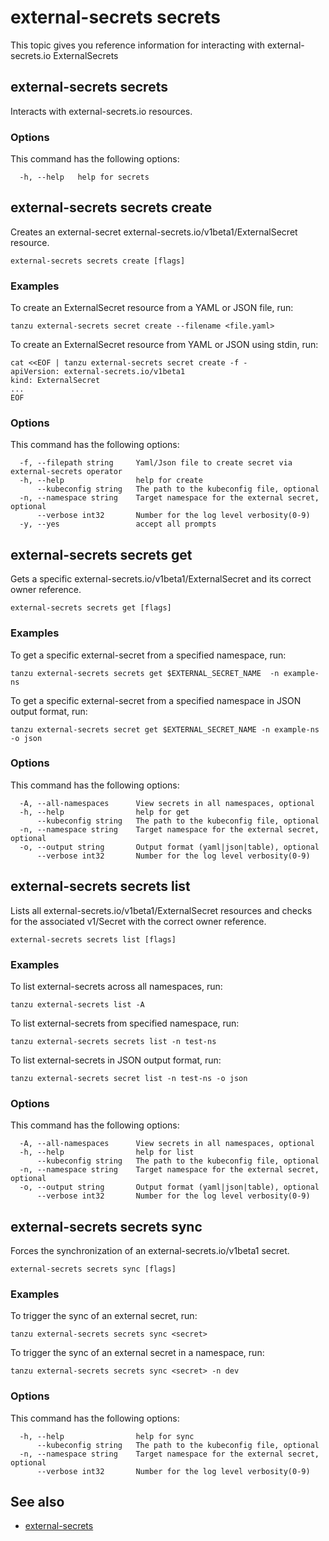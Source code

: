 # external-secrets secrets

This topic gives you reference information for interacting with external-secrets.io ExternalSecrets

## <a id="secrets"></a> external-secrets secrets

Interacts with external-secrets.io resources.

### <a id="secrets-options"></a> Options

This command has the following options:

```console
  -h, --help   help for secrets
```

## <a id="secrets-create"></a> external-secrets secrets create

Creates an external-secret external-secrets.io/v1beta1/ExternalSecret resource.

```console
external-secrets secrets create [flags]
```

### <a id="secrets-create-examples"></a> Examples

To create an ExternalSecret resource from a YAML or JSON file, run:

```console
tanzu external-secrets secret create --filename <file.yaml>
```
<!-- angle brackets around file.yaml are required or not? -->

To create an ExternalSecret resource from YAML or JSON using stdin, run:

```console
cat <<EOF | tanzu external-secrets secret create -f -
apiVersion: external-secrets.io/v1beta1
kind: ExternalSecret
...
EOF
```

### <a id="secrets-create-options"></a> Options

This command has the following options:

```console
  -f, --filepath string     Yaml/Json file to create secret via external-secrets operator
  -h, --help                help for create
      --kubeconfig string   The path to the kubeconfig file, optional
  -n, --namespace string    Target namespace for the external secret, optional
      --verbose int32       Number for the log level verbosity(0-9)
  -y, --yes                 accept all prompts
```

## <a id="secrets-get"></a> external-secrets secrets get

Gets a specific external-secrets.io/v1beta1/ExternalSecret and its correct owner reference.

```console
external-secrets secrets get [flags]
```

### <a id="secrets-get-examples"></a> Examples

To get a specific external-secret from a specified namespace, run:

```console
tanzu external-secrets secrets get $EXTERNAL_SECRET_NAME  -n example-ns
```

To get a specific external-secret from a specified namespace in JSON output format, run:

```console
tanzu external-secrets secret get $EXTERNAL_SECRET_NAME -n example-ns -o json
```

### <a id="secrets-get-options"></a> Options

This command has the following options:

```console
  -A, --all-namespaces      View secrets in all namespaces, optional
  -h, --help                help for get
      --kubeconfig string   The path to the kubeconfig file, optional
  -n, --namespace string    Target namespace for the external secret, optional
  -o, --output string       Output format (yaml|json|table), optional
      --verbose int32       Number for the log level verbosity(0-9)
```

## <a id="secrets-list"></a> external-secrets secrets list

Lists all external-secrets.io/v1beta1/ExternalSecret resources and checks for the associated v1/Secret
with the correct owner reference.

```console
external-secrets secrets list [flags]
```

### <a id="secrets-list-example"></a> Examples

To list external-secrets across all namespaces, run:

```console
tanzu external-secrets list -A
```

To list external-secrets from specified namespace, run:

```console
tanzu external-secrets secrets list -n test-ns
```

To list external-secrets in JSON output format, run:

```console
tanzu external-secrets secret list -n test-ns -o json
```

### <a id="secrets-list-options"></a> Options

This command has the following options:

```console
  -A, --all-namespaces      View secrets in all namespaces, optional
  -h, --help                help for list
      --kubeconfig string   The path to the kubeconfig file, optional
  -n, --namespace string    Target namespace for the external secret, optional
  -o, --output string       Output format (yaml|json|table), optional
      --verbose int32       Number for the log level verbosity(0-9)
```

## <a id="secrets-sync"></a> external-secrets secrets sync

Forces the synchronization of an external-secrets.io/v1beta1 secret.

```console
external-secrets secrets sync [flags]
```

### <a id="secrets-sync-examples"></a> Examples

To trigger the sync of an external secret, run:

```console
tanzu external-secrets secrets sync <secret>
```

To trigger the sync of an external secret in a namespace, run:

```console
tanzu external-secrets secrets sync <secret> -n dev
```
<!-- angle brackets around <secret> are required or not? Would that be the secret name? -->

### <a id="secrets-sync-options"></a> Options

This command has the following options:

```console
  -h, --help                help for sync
      --kubeconfig string   The path to the kubeconfig file, optional
  -n, --namespace string    Target namespace for the external secret, optional
      --verbose int32       Number for the log level verbosity(0-9)
```

## <a id="see-also"></a> See also

- [external-secrets](external-secrets.md)

